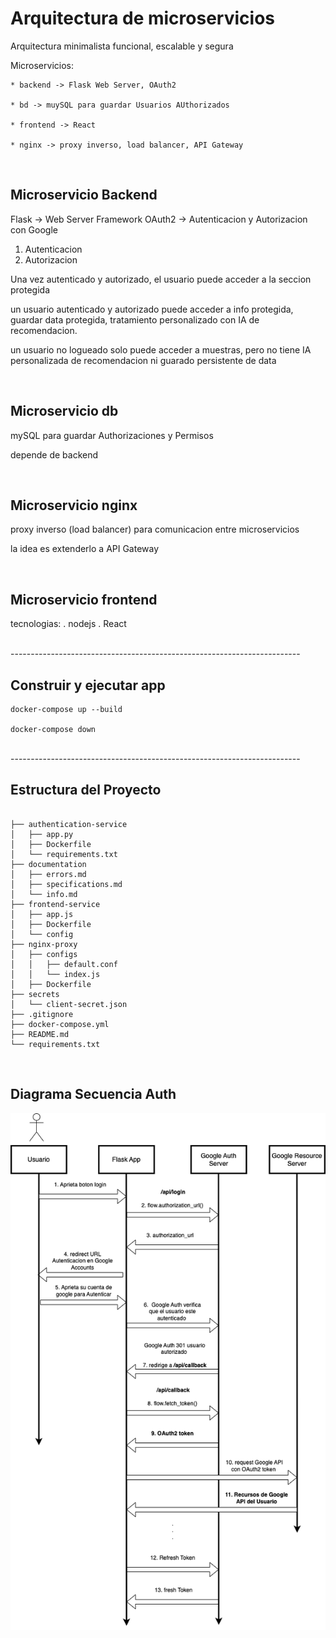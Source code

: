 # Arquitectura de microservicios 

Arquitectura minimalista funcional, escalable y segura

Microservicios:

    * backend -> Flask Web Server, OAuth2

    * bd -> muySQL para guardar Usuarios AUthorizados

    * frontend -> React

    * nginx -> proxy inverso, load balancer, API Gateway


</br>


## Microservicio Backend

Flask -> Web Server Framework
OAuth2 -> Autenticacion y Autorizacion con Google

1. Autenticacion
2. Autorizacion

Una vez autenticado y autorizado, el usuario puede acceder a la seccion protegida

un usuario autenticado y autorizado puede acceder a info protegida, guardar data protegida, tratamiento personalizado con IA de recomendacion.

un usuario no logueado solo puede acceder a muestras, pero no tiene IA personalizada de recomendacion ni guarado persistente de data


</br>


## Microservicio db

mySQL para guardar Authorizaciones y Permisos

depende de backend


</br>

## Microservicio nginx 

proxy inverso (load balancer) para comunicacion entre microservicios

la idea es extenderlo a API Gateway


</br>

## Microservicio frontend

tecnologias:
    . nodejs 
    . React


<br/>
------------------------------------------------------------------------
<br/>


## Construir y ejecutar app

```
docker-compose up --build

docker-compose down
```

</br>
------------------------------------------------------------------------
</br>


## Estructura del Proyecto

```

├── authentication-service
│   ├── app.py
│   ├── Dockerfile
│   └── requirements.txt
├── documentation
│   ├── errors.md
│   ├── specifications.md
│   └── info.md
├── frontend-service
│   ├── app.js
│   ├── Dockerfile
│   └── config
├── nginx-proxy
│   ├── configs
│   │   ├── default.conf
│   │   └── index.js
│   ├── Dockerfile
├── secrets
│   └── client-secret.json
├── .gitignore
├── docker-compose.yml
├── README.md
└── requirements.txt

```

</br>

## Diagrama Secuencia Auth

![Diag Seq](diag-seq-auth.png)

